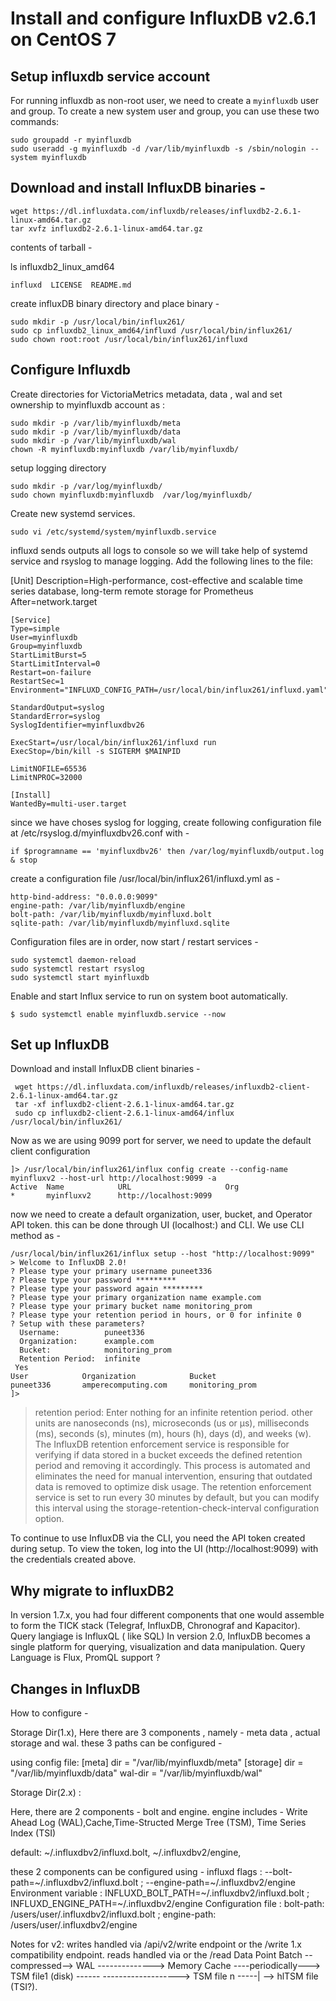 # Install and configure InfluxDB v2.6.1 on CentOS 7

## Setup influxdb service account
For running influxdb as non-root user, we need to create a `myinfluxdb` user and group. To create a new system user and group, you can use these two commands:
```
sudo groupadd -r myinfluxdb
sudo useradd -g myinfluxdb -d /var/lib/myinfluxdb -s /sbin/nologin --system myinfluxdb
```

## Download and install InfluxDB binaries - 
```
wget https://dl.influxdata.com/influxdb/releases/influxdb2-2.6.1-linux-amd64.tar.gz
tar xvfz influxdb2-2.6.1-linux-amd64.tar.gz
```

contents of tarball -
 
ls influxdb2_linux_amd64
```
influxd  LICENSE  README.md
```

create influxDB binary directory and place binary -
```
sudo mkdir -p /usr/local/bin/influx261/
sudo cp influxdb2_linux_amd64/influxd /usr/local/bin/influx261/
sudo chown root:root /usr/local/bin/influx261/influxd
```

## Configure Influxdb

Create directories for VictoriaMetrics metadata, data , wal and set ownership to myinfluxdb account as :
```
sudo mkdir -p /var/lib/myinfluxdb/meta
sudo mkdir -p /var/lib/myinfluxdb/data
sudo mkdir -p /var/lib/myinfluxdb/wal
chown -R myinfluxdb:myinfluxdb /var/lib/myinfluxdb/
```

setup logging directory 
```
sudo mkdir -p /var/log/myinfluxdb/
sudo chown myinfluxdb:myinfluxdb  /var/log/myinfluxdb/
```

Create new systemd services.
```
sudo vi /etc/systemd/system/myinfluxdb.service
```

influxd sends outputs all logs to console so we will take help of systemd service and rsyslog to manage logging. 
Add the following lines to the file:

[Unit]
Description=High-performance, cost-effective and scalable time series database, long-term remote storage for Prometheus
After=network.target

```
[Service]
Type=simple
User=myinfluxdb
Group=myinfluxdb
StartLimitBurst=5
StartLimitInterval=0
Restart=on-failure
RestartSec=1
Environment="INFLUXD_CONFIG_PATH=/usr/local/bin/influx261/influxd.yaml"

StandardOutput=syslog
StandardError=syslog
SyslogIdentifier=myinfluxdbv26

ExecStart=/usr/local/bin/influx261/influxd run
ExecStop=/bin/kill -s SIGTERM $MAINPID

LimitNOFILE=65536
LimitNPROC=32000

[Install]
WantedBy=multi-user.target
```
since we have choses syslog for logging, create following configuration file at /etc/rsyslog.d/myinfluxdbv26.conf with - 
```
if $programname == 'myinfluxdbv26' then /var/log/myinfluxdb/output.log
& stop
```

create a configuration file /usr/local/bin/influx261/influxd.yml as - 
```
http-bind-address: "0.0.0.0:9099"
engine-path: /var/lib/myinfluxdb/engine
bolt-path: /var/lib/myinfluxdb/myinfluxd.bolt
sqlite-path: /var/lib/myinfluxdb/myinfluxd.sqlite
```

Configuration files are in order, now start / restart services - 
```
sudo systemctl daemon-reload
sudo systemctl restart rsyslog
sudo systemctl start myinfluxdb
```


Enable and start Influx service to run on system boot automatically.

```
$ sudo systemctl enable myinfluxdb.service --now
```



## Set up InfluxDB

Download and install InfluxDB client binaries - 
```
 wget https://dl.influxdata.com/influxdb/releases/influxdb2-client-2.6.1-linux-amd64.tar.gz
 tar -xf influxdb2-client-2.6.1-linux-amd64.tar.gz
 sudo cp influxdb2-client-2.6.1-linux-amd64/influx /usr/local/bin/influx261/
```

Now as we are using 9099 port for server, we need to update the default client configuration 
```
]> /usr/local/bin/influx261/influx config create --config-name myinfluxv2 --host-url http://localhost:9099 -a
Active  Name            URL                     Org
*       myinfluxv2      http://localhost:9099
```

now we need to create a default organization, user, bucket, and Operator API token. this can be done through UI (localhost:<port>) and CLI.
We use CLI method as - 
```
/usr/local/bin/influx261/influx setup --host "http://localhost:9099"
> Welcome to InfluxDB 2.0!
? Please type your primary username puneet336
? Please type your password *********
? Please type your password again *********
? Please type your primary organization name example.com
? Please type your primary bucket name monitoring_prom
? Please type your retention period in hours, or 0 for infinite 0
? Setup with these parameters?
  Username:          puneet336
  Organization:      example.com
  Bucket:            monitoring_prom
  Retention Period:  infinite
 Yes
User            Organization            Bucket
puneet336       amperecomputing.com     monitoring_prom
]>
```
 

> retention period: Enter nothing for an infinite retention period. other units are nanoseconds (ns), microseconds (us or µs), milliseconds (ms), seconds (s), minutes (m), hours (h), days (d), and weeks (w). The InfluxDB retention enforcement service is responsible for verifying if data stored in a bucket exceeds the defined retention period and removing it accordingly. This process is automated and eliminates the need for manual intervention, ensuring that outdated data is removed to optimize disk usage. The retention enforcement service is set to run every 30 minutes by default, but you can modify this interval using the storage-retention-check-interval configuration option.


To continue to use InfluxDB via the CLI, you need the API token created during setup. To view the token, log into the UI (http://localhost:9099) with the credentials created above. 


## Why migrate to influxDB2 
In version 1.7.x, you had four different components that one would assemble to form the TICK stack (Telegraf, InfluxDB, Chronograf and Kapacitor).
Query langiage is InfluxQL ( like SQL)
In version 2.0, InfluxDB becomes a single platform for querying, visualization and data manipulation.
Query Language is Flux, PromQL support ?




## Changes in InfluxDB

How to configure - 

Storage Dir(1.x), 
Here there are 3 components , namely - meta data , actual storage  and wal. these 3 paths can be configured - 

using config file:
[meta]
  dir = "/var/lib/myinfluxdb/meta"
[storage]
  dir = "/var/lib/myinfluxdb/data"
  wal-dir = "/var/lib/myinfluxdb/wal"


Storage Dir(2.x) :


Here, there are 2 components - bolt and engine. 
engine includes - Write Ahead Log (WAL),Cache,Time-Structed Merge Tree (TSM), Time Series Index (TSI)


default: ~/.influxdbv2/influxd.bolt, ~/.influxdbv2/engine, 

these 2 components can be configured using  -
influxd flags :  --bolt-path=~/.influxdbv2/influxd.bolt   ;   --engine-path=~/.influxdbv2/engine
Environment variable : INFLUXD_BOLT_PATH=~/.influxdbv2/influxd.bolt ; INFLUXD_ENGINE_PATH=~/.influxdbv2/engine
Configuration file : bolt-path: /users/user/.influxdbv2/influxd.bolt  ;  engine-path: /users/user/.influxdbv2/engine

Notes for v2:
writes handled via /api/v2/write endpoint or the /write 1.x compatibility endpoint.
reads handled via                         or the /read 
Data Point Batch --compressed--> WAL
                 --------------> Memory Cache ----periodically---> TSM file1 (disk)     ------
                                              -------------------> TSM file n           -----| --> hlTSM file (TSI?).




